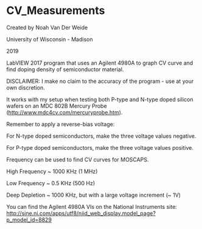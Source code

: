 # CV_Measurements
Created by Noah Van Der Weide

University of Wisconsin - Madison

2019

LabVIEW 2017 program that uses an Agilent 4980A to graph CV curve and find doping density of semiconductor material.

DISCLAIMER: I make no claim to the accuracy of the program - use at your own discretion. 

It works with my setup when testing both P-type and N-type doped silicon wafers on an MDC 802B Mercury Probe (http://www.mdc4cv.com/mercuryprobe.htm).


Remember to apply a reverse-bias voltage:

For N-type doped semiconductors, make the three voltage values negative. 

For P-type doped semiconductors, make the three voltage values positive. 


Frequency can be used to find CV curves for MOSCAPS. 

High Frequency ~ 1000 KHz (1 MHz)

Low Frequency ~ 0.5 KHz (500 Hz)

Deep Depletion ~ 1000 KHz, but with a large voltage increment (~ 1V)


You can find the Agilent 4980A VIs on the National Instruments site: http://sine.ni.com/apps/utf8/niid_web_display.model_page?p_model_id=8829


